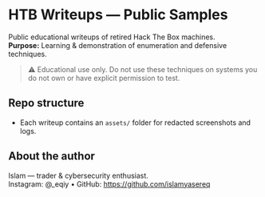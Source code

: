 # HTB Writeups — Public Samples

Public educational writeups of retired Hack The Box machines.  
**Purpose:** Learning & demonstration of enumeration and defensive techniques.

> ⚠️ Educational use only. Do not use these techniques on systems you do not own or have explicit permission to test.

## Repo structure
- Each writeup contains an `assets/` folder for redacted screenshots and logs.

## About the author
Islam — trader & cybersecurity enthusiast.  
Instagram: @_eqiy • GitHub: https://github.com/islamyasereq
